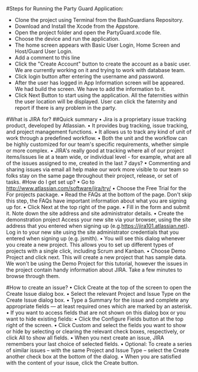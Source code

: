 #Steps for Running the Party Guard Application:

* Clone the project using Terminal from the BashGuardians Repository.
* Download and Install the Xcode from the Appstore.
* Open the project folder and open the PartyGuard.xcode file.
* Choose the device and run the application. 
* The home screen appears with Basic User Login, Home Screen and Host/Guard User Login.
* Add a comment to this line
* Click the "Create Account" button to create the account as a basic user. We are currently working on    it and trying to work with database team.
* Click login button after entering the username and password. 
* After the user has logged in App Information screen will be appeared. We had build the screen. We  have to add the information to it.
* Click Next Button to start using the application. All the faternities within the user location will    be displayed. User can click the faternity and report if there is any problem in the party. 


#What is JIRA for?
##Quick summary
•	Jira is a proprietary issue tracking product, developed by Atlassian.
•	It provides bug tracking, issue tracking, and project management functions.
•	It allows us to track any kind of unit of work through a predefined workflow.
•	Both the unit and the workflow can be highly customized for our team's specific requirements, whether simple or more complex.
•	JIRA's really good at tracking  where all of our project items/issues lie at a team wide,  or individual level - for example, what are all of the issues assigned to me, created in the last 7 days?
•	Commenting and sharing issues via email all help make our work more visible to our team so folks stay on the same page throughout their project, release, or set of tasks.
#How do I get set up?
•	Go to http://www.atlassian.com/software/jira/try/
•	Choose the Free Trial for the For projects package.
•	Read the FAQs at the bottom of the page. Don't skip this step, the FAQs have important information about what you are signing up for.
•	Click Next at the top right of the page.
•	Fill in the form and submit it. Note down the site address and site administrator details.
•	Create the demonstration project Access your new site via your browser, using the site address that you entered when signing up (e.g.https://jira101.atlassian.net). Log in to your new site using the site administrator credentials that you entered when signing up (e.g. jsmith).
•	 You will see this dialog whenever you create a new project. This allows you to set up different types of projects with a single click, including Scrum and Kanban.
•	Choose Demo Project and click next. This will create a new project that has sample data. We won't be using the Demo Project for this tutorial, however the issues in the project contain handy information about JIRA. Take a few minutes to browse through them.
 
#How to create an issue?
•	Click Create at the top of the screen to open the Create Issue dialog box.
•	Select the relevant Project and Issue Type on the Create Issue dialog box.
•	Type a Summary for the issue and complete any appropriate fields — at least required ones which are marked by an asterisk.
•	If you want to access fields that are not shown on this dialog box or you want to hide existing fields:
•	Click the Configure Fields button at the top right of the screen.
•	Click Custom and select the fields you want to show or hide by selecting or clearing the relevant check boxes, respectively, or click All to show all fields.
•	When you next create an issue, JIRA remembers your last choice of selected fields.
•	Optional: To create a series of similar issues – with the same Project and Issue Type – select the Create another check box at the bottom of the dialog.
•	When you are satisfied with the content of your issue, click the Create button.